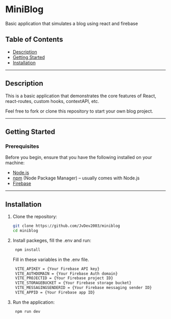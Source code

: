 # MiniBlog

Basic application that simulates a blog using react and firebase

## Table of Contents

- [Description](#description)
- [Getting Started](#getting-started)
- [Installation](#installation)

---

## Description

This is a basic application that demonstrates the core features of React, react-routes, custom hooks, contextAPI, etc.

Feel free to fork or clone this repository to start your own blog project.

---

## Getting Started

### Prerequisites

Before you begin, ensure that you have the following installed on your machine:

- [Node.js](https://nodejs.org/en/)
- [npm](https://www.npmjs.com/) (Node Package Manager) – usually comes with Node.js
- [Firebase](https://firebase.google.com/)

---

## Installation

1. Clone the repository:

   ```bash
   git clone https://github.com/JvDev2003/miniblog
   cd miniblog
   ```

2. Install packeges, fill the .env and run:

   ```bash
    npm install
   ```

   Fill in these variables in the .env file.

   ```bash
    VITE_APIKEY = {Your Firebase API key}
    VITE_AUTHDOMAIN = {Your Firebase Auth domain}
    VITE_PROJECTID = {Your Firebase project ID}
    VITE_STORAGEBUCKET = {Your Firebase storage bucket}
    VITE_MESSAGINGSENDERID = {Your Firebase messaging sender ID}
    VITE_APPID = {Your Firebase app ID}
   ```

3. Run the application:

   ```bash
    npm run dev
   ```

